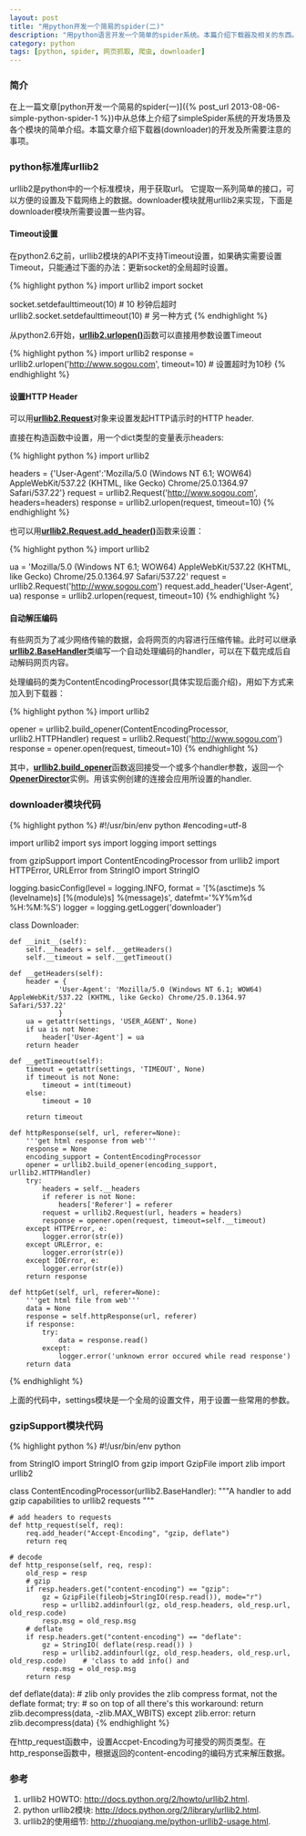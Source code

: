 ```yaml
---
layout: post
title: "用python开发一个简易的spider(二)"
description: "用python语言开发一个简单的spider系统。本篇介绍下载器及相关的东西。"
category: python
tags: [python, spider, 网页抓取, 爬虫, downloader]
---
```


### 简介

在上一篇文章[python开发一个简易的spider(一)]({% post_url 2013-08-06-simple-python-spider-1 %})中从总体上介绍了simpleSpider系统的开发场景及各个模块的简单介绍。本篇文章介绍下载器(downloader)的开发及所需要注意的事项。

### python标准库urllib2

urllib2是python中的一个标准模块，用于获取url。 它提取一系列简单的接口，可以方便的设置及下载网络上的数据。downloader模块就用urllib2来实现，下面是downloader模块所需要设置一些内容。

<!-- more -->

#### Timeout设置

在python2.6之前，urllib2模块的API不支持Timeout设置，如果确实需要设置Timeout，只能通过下面的办法：更新socket的全局超时设置。

{% highlight python %}
import urllib2
import socket

socket.setdefaulttimeout(10) # 10 秒钟后超时
urllib2.socket.setdefaulttimeout(10) # 另一种方式
{% endhighlight %}

从python2.6开始，[**urllib2.urlopen()**](http://docs.python.org/2/library/urllib2.html#urllib2.urlopen)函数可以直接用参数设置Timeout

{% highlight python %}
import urllib2
response = urllib2.urlopen('http://www.sogou.com', timeout=10) # 设置超时为10秒
{% endhighlight %}

#### 设置HTTP Header

可以用[**urllib2.Request**](http://docs.python.org/2/library/urllib2.html#request-objects)对象来设置发起HTTP请示时的HTTP header.

直接在构造函数中设置，用一个dict类型的变量表示headers:

{% highlight python %}
import urllib2

headers = {'User-Agent':'Mozilla/5.0 (Windows NT 6.1; WOW64) AppleWebKit/537.22 (KHTML, like Gecko) Chrome/25.0.1364.97 Safari/537.22'}
request = urllib2.Request('http://www.sogou.com', headers=headers)
response = urllib2.urlopen(request, timeout=10)
{% endhighlight %}

也可以用[**urllib2.Request.add_header()**](http://docs.python.org/2/library/urllib2.html#urllib2.Request.add_header)函数来设置：

{% highlight python %}
import urllib2

ua = 'Mozilla/5.0 (Windows NT 6.1; WOW64) AppleWebKit/537.22 (KHTML, like Gecko) Chrome/25.0.1364.97 Safari/537.22'
request = urllib2.Request('http://www.sogou.com')
request.add_header('User-Agent', ua)
response = urllib2.urlopen(request, timeout=10)
{% endhighlight %}

#### 自动解压编码

有些网页为了减少网络传输的数据，会将网页的内容进行压缩传输。此时可以继承[**urllib2.BaseHandler**](http://docs.python.org/2/library/urllib2.html#basehandler-objects)类编写一个自动处理编码的handler，可以在下载完成后自动解码网页内容。

处理编码的类为ContentEncodingProcessor(具体实现后面介绍)，用如下方式来加入到下载器：

{% highlight python %}
import urllib2

opener = urllib2.build_opener(ContentEncodingProcessor, urllib2.HTTPHandler)
request = urllib2.Request('http://www.sogou.com')
response = opener.open(request, timeout=10)
{% endhighlight %}

其中，[**urllib2.build_opener**](http://docs.python.org/2/library/urllib2.html#urllib2.build_opener)函数返回接受一个或多个handler参数，返回一个[**OpenerDirector**](http://docs.python.org/2/library/urllib2.html#urllib2.OpenerDirector)实例。用该实例创建的连接会应用所设置的handler.

### downloader模块代码

{% highlight python %}
#!/usr/bin/env python
#encoding=utf-8

import urllib2
import sys
import logging
import settings

from gzipSupport import ContentEncodingProcessor
from urllib2 import HTTPError, URLError
from StringIO import StringIO

logging.basicConfig(level = logging.INFO, format = '[%(asctime)s %(levelname)s] [%(module)s] %(message)s', datefmt='%Y%m%d %H:%M:%S')
logger = logging.getLogger('downloader')

class Downloader:

	def __init__(self):
		self.__headers = self.__getHeaders()
		self.__timeout = self.__getTimeout()

	def __getHeaders(self):
		header = {
				'User-Agent': 'Mozilla/5.0 (Windows NT 6.1; WOW64) AppleWebKit/537.22 (KHTML, like Gecko) Chrome/25.0.1364.97 Safari/537.22'
				}
		ua = getattr(settings, 'USER_AGENT', None)
		if ua is not None:
			header['User-Agent'] = ua
		return header

	def __getTimeout(self):
		timeout = getattr(settings, 'TIMEOUT', None)
		if timeout is not None:
			timeout = int(timeout)
		else:
			timeout = 10

		return timeout

	def httpResponse(self, url, referer=None):
		'''get html response from web'''
		response = None
		encoding_support = ContentEncodingProcessor
		opener = urllib2.build_opener(encoding_support, urllib2.HTTPHandler)
		try:
			headers = self.__headers
			if referer is not None:
				headers['Referer'] = referer
			request = urllib2.Request(url, headers = headers)
			response = opener.open(request, timeout=self.__timeout)
		except HTTPError, e:
			logger.error(str(e))
		except URLError, e:
			logger.error(str(e))
		except IOError, e:
			logger.error(str(e))
		return response

	def httpGet(self, url, referer=None):
		'''get html file from web'''
		data = None
		response = self.httpResponse(url, referer)
		if response:
			try:
				data = response.read()
			except:
				logger.error('unknown error occured while read response')
		return data
{% endhighlight %}

上面的代码中，settings模块是一个全局的设置文件，用于设置一些常用的参数。

### gzipSupport模块代码

{% highlight python %}
#!/usr/bin/env python

from StringIO import StringIO
from gzip import GzipFile
import zlib
import urllib2

class ContentEncodingProcessor(urllib2.BaseHandler):
	"""A handler to add gzip capabilities to urllib2 requests """

	# add headers to requests
	def http_request(self, req):
		req.add_header("Accept-Encoding", "gzip, deflate")
		return req

	# decode
	def http_response(self, req, resp):
		old_resp = resp
		# gzip
		if resp.headers.get("content-encoding") == "gzip":
			gz = GzipFile(fileobj=StringIO(resp.read()), mode="r")
			resp = urllib2.addinfourl(gz, old_resp.headers, old_resp.url, old_resp.code)
			resp.msg = old_resp.msg
		# deflate
		if resp.headers.get("content-encoding") == "deflate":
			gz = StringIO( deflate(resp.read()) )
			resp = urllib2.addinfourl(gz, old_resp.headers, old_resp.url, old_resp.code)	# 'class to add info() and
			resp.msg = old_resp.msg
		return resp

def deflate(data):	# zlib only provides the zlib compress format, not the deflate format;
	try:			# so on top of all there's this workaround:
		return zlib.decompress(data, -zlib.MAX_WBITS)
	except zlib.error:
		return zlib.decompress(data)
{% endhighlight %}

在http_request函数中，设置Accpet-Encoding为可接受的网页类型。在http_response函数中，根据返回的content-encoding的编码方式来解压数据。

### 参考

1. urllib2 HOWTO: <http://docs.python.org/2/howto/urllib2.html>.
2. python urllib2模块: <http://docs.python.org/2/library/urllib2.html>.
3. urllib2的使用细节: <http://zhuoqiang.me/python-urllib2-usage.html>.
